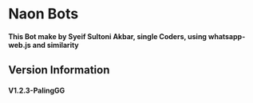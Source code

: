 # Naon Bots
#### This Bot make by Syeif Sultoni Akbar, single Coders, using whatsapp-web.js and similarity 
## Version Information
#### V1.2.3-PalingGG
